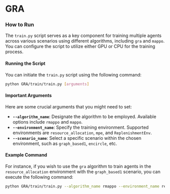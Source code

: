 # GRA

### How to Run

The `train.py` script serves as a key component for training multiple agents across various scenarios using different algorithms, including `gra` and `mappo`. You can configure the script to utilize either GPU or CPU for the training process.

#### Running the Script
You can initiate the `train.py` script using the following command:

```bash
python GRA/train/train.py [arguments]
```

#### Important Arguments
Here are some crucial arguments that you might need to set:

- **`--algorithm_name`**: Designate the algorithm to be employed. Available options include `rmappo` and `mappo`.
- **`--environment_name`**: Specify the training environment. Supported environments are `resource_allocation`, `mpe`, and `ReplenishmentEnv`.
- **`--scenario_name`**: Select a specific scenario within the chosen environment, such as `graph_based1`, `encircle`, etc.

#### Example Command
For instance, if you wish to use the `gra` algorithm to train agents in the `resource_allocation` environment with the `graph_based1` scenario, you can execute the following command:

```bash
python GRA/train/train.py --algorithm_name rmappo --environment_name resource_allocation --scenario_name graph_based1
```